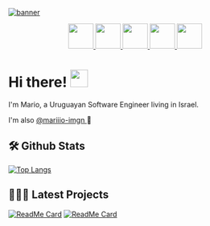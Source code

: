 
[![banner](https://user-images.githubusercontent.com/14424870/122540459-569c7080-d031-11eb-9b14-3845819f0051.png)](#)

<p align="center">
  <a href="https://twitter.com/mario_saul">
    <img src="https://icon-library.com/images/twitter-tweet-icon/twitter-tweet-icon-12.jpg" width = 50px/>
  </a>

  <a href="https://dev.to/mariiio">
    <img src="https://logo.clearbit.com/dev.to/?size=50" width = 50px/>
  </a>

  <a href="https://www.mariosaul.com">
    <img src="https://www.pngkey.com/png/full/169-1691544_mario-8-bit-pixel-art-paladone-super-mario.png" width = 50px/>
  </a>

  <a href="https://www.linkedin.com/in/mario-saul/">
    <img src="https://inter-dev.co.il/wp-content/uploads/2018/11/linkedin.png" width = 50px/>
  </a>

  <a href="https://www.instagram.com/mario_saul/">
    <img src="https://upload.wikimedia.org/wikipedia/commons/thumb/a/a5/Instagram_icon.png/600px-Instagram_icon.png" width = 50px/>
  </a>
</p>

# Hi there! <img src="https://raw.githubusercontent.com/MartinHeinz/MartinHeinz/master/wave.gif" width="35px">
I'm Mario, a Uruguayan Software Engineer living in Israel.

I'm also <a href="https://github.com/mariiio-imgn"> @mariiio-imgn </a> 👀

## 🛠 Github Stats
[![Top Langs](https://github-readme-stats.vercel.app/api/top-langs/?username=mariiio&layout=compact)](https://github.com/mariiio?tab=repositories)

## 👨🏽‍💻 Latest Projects
[![ReadMe Card](https://github-readme-stats.vercel.app/api/pin/?username=mariiio&repo=mariosaul.com&show_owner=true)](https://github.com/mariiio/mariosaul.com)
[![ReadMe Card](https://github-readme-stats.vercel.app/api/pin/?username=mariiio&repo=linkedin_connect&show_owner=true)](https://github.com/mariiio/linkedin_connect)
